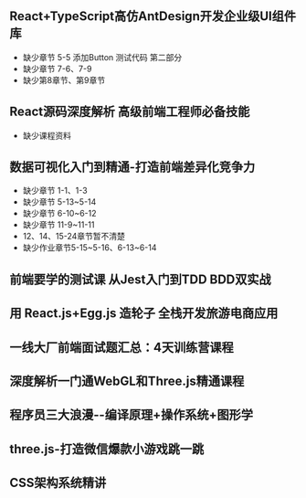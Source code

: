 ## React+TypeScript高仿AntDesign开发企业级UI组件库
* 缺少章节 5-5 添加Button 测试代码 第二部分
* 缺少章节 7-6、7-9
* 缺少第8章节、第9章节

## React源码深度解析 高级前端工程师必备技能
* 缺少课程资料


## 数据可视化入门到精通-打造前端差异化竞争力
* 缺少章节 1-1、1-3
* 缺少章节 5-13~5-14
* 缺少章节 6-10~6-12
* 缺少章节 11-9~11-11
* 12、14、15-24章节暂不清楚
* 缺少作业章节5-15~5-16、6-13~6-14

## 前端要学的测试课 从Jest入门到TDD BDD双实战

## 用 React.js+Egg.js 造轮子 全栈开发旅游电商应用

## 一线大厂前端面试题汇总：4天训练营课程


## 深度解析一门通WebGL和Three.js精通课程


## 程序员三大浪漫--编译原理+操作系统+图形学

## three.js-打造微信爆款小游戏跳一跳

## CSS架构系统精讲